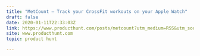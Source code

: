 ```yaml
---
title: "MetCount — Track your CrossFit workouts on your Apple Watch"
draft: false
date: 2020-01-11T22:33:03Z
link: https://www.producthunt.com/posts/metcount?utm_medium=RSS&utm_source=hune
site: www.producthunt.com
topic: product hunt  

---
```

